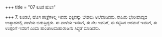 +++
title = "07 ಕೂಡೆ ಹೊಸ"

+++
7. ಕೂಡಲೆ, ಹೊಸ ಪಾತ್ರೆಗಳಲ್ಲಿ ಇವರು ಭಿಕ್ಷವನ್ನು ಬೇಡಲು ಅಲೆದಾಡಿದರು. ರಾಜರು ಭೇರೀವಾದ್ಯದ ಉತ್ಸಾಹದಲ್ಲಿ ಪಾಳೆಯ ಬಿಡುತ್ತಿದ್ದರು. ಈ ಪಾಳೆಯ ಇವರಿಗೆ, ಈ ನೆಲ ಇವರಿಗೆ, ಈ ಕಟ್ಟಿಸಿದ ಅರಮನೆ ಇವರಿಗೆ, ಈ ಉಪ್ಪರಿಗೆ ಇವರಿಗೆ ಎಂದು ಪಾಂಚಾಲಮಹಾರಾಜನು ಸಿದ್ಧತೆ ಮಾಡಿದನು.